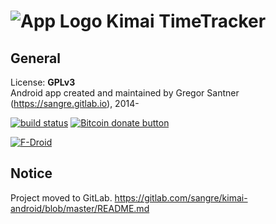 ![App Logo](https://gitlab.com/sangre/kimai-android/raw/master/app/src/main/res/drawable-hdpi/ic_launcher.png "App Logo") Kimai TimeTracker
=======

## General
License: **GPLv3**  
Android app created and maintained by Gregor Santner (<https://sangre.gitlab.io>), 2014-  

[![build status](https://gitlab.com/sangre/kimai-android/badges/master/build.svg)](https://gitlab.com/sangre/kimai-android/commits/master)
<span class="badge-bitcoin"><a href="https://sangre.gitlab.io/donate/#donate" title="Donate once-off to this project using Bitcoin"><img src="https://img.shields.io/badge/bitcoin-donate-yellow.svg" alt="Bitcoin donate button" /></a></span>

[![F-Droid](https://f-droid.org/wiki/images/0/06/F-Droid-button_get-it-on.png)](https://f-droid.org/repository/browse/?fdfilter=kimai&fdid=de.live.gdev.timetracker)


## Notice
Project moved to GitLab.
<https://gitlab.com/sangre/kimai-android/blob/master/README.md>
